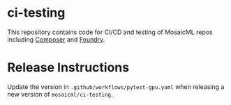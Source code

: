 # ci-testing
This repository contains code for CI/CD and testing of MosaicML repos including [Composer](https://github.com/mosaicml/composer) and [Foundry](https://github.com/mosaicml/llm-foundry).

# Release Instructions
Update the version in `.github/workflows/pytest-gpu.yaml` when releasing a new version of `mosaicml/ci-testing`.
